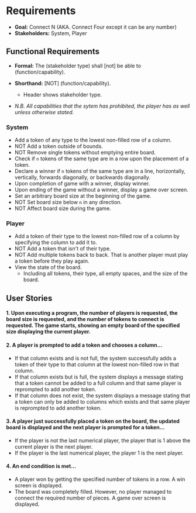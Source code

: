 # Requirements

* **Goal:** Connect N (AKA. Connect Four except it can be any number)
* **Stakeholders:** System, Player

## Functional Requirements

* **Formal:** The (stakeholder type) shall [not] be able to (function/capability).
* **Shorthand:** [NOT]  (function/capability).
  * Header shows stakeholder type.

* *N.B. All capabilities that the sytem has prohibited, the player has as well unless otherwise stated.*

### System

* Add a token of any type to the lowest non-filled row of a column.
* NOT Add a token outside of bounds.
* NOT Remove single tokens without emptying entire board.
* Check if `n` tokens of the same type are in a row upon the placement of a token.
* Declare a winner if `n` tokens of the same type are in a line, horizontally, vertically, forwards diagonally, or backwards diagonally.
* Upon completion of game with a winner, display winner.
* Upon ending of the game without a winner, display a game over screen.
* Set an arbitrary board size at the beginning of the game.
* NOT Set board size below `n` in any direction.
* NOT Affect board size during the game.

### Player

* Add a token of their type to the lowest non-filled row of a column by specifying the column to add it to.
* NOT Add a token that isn't of their type.
* NOT Add multiple tokens back to back. That is another player must play a token before they play again.
* View the state of the board.
  * Including all tokens, their type, all empty spaces, and the size of the board.

## User Stories

#### 1. Upon executing a program, the number of players is requested, the board size is requested, and the number of tokens to connect is requested. The game starts, showing an empty board of the specified size displaying the current player.

#### 2. A player is prompted to add a token and chooses a column...
* If that column exists and is not full, the system successfully adds a token of their type to that column at the lowest non-filled row in that column.
* If that column exists but is full, the system displays a message stating that a token cannot be added to a full column and that same player is reprompted to add another token.
* If that column does not exist, the system displays a message stating that a token can only be added to columns which exists and that same player is reprompted to add another token.

#### 3. A player just successfully placed a token on the board, the updated board is displayed and the next player is prompted for a token...
* If the player is not the last numerical player, the player that is 1 above the current player is the next player.
* If the player is the last numerical player, the player 1 is the next player.

#### 4. An end condition is met...
* A player won by getting the specified number of tokens in a row. A win screen is displayed.
* The board was completely filled. However, no player managed to connect the required number of pieces. A game over screen is displayed.
